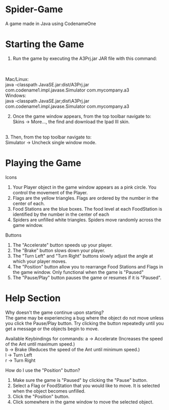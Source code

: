 # Spider-Game
A game made in Java using CodenameOne

# Starting the Game
1. Run the game by executing the A3Prj.jar JAR file with this command:
<br>
<br>Mac/Linux:<br>
java -classpath JavaSE.jar:dist/A3Prj.jar com.codename1.impl.javase.Simulator com.mycompany.a3
<br>Windows:<br>
java -classpath JavaSE.jar;dist\A3Prj.jar com.codename1.impl.javase.Simulator com.mycompany.a3

2. Once the game window appears, from the top toolbar navigate to:<br>
Skins -> More..., the find and download the Ipad III skin.<br>
<br>
3. Then, from the top toolbar navigate to:<br>
Simulator -> Uncheck single window mode.<br>

# Playing the Game
Icons<br>
1. Your Player object in the game window appears as a pink circle. You control the movement of the Player.
2. Flags are the yellow triangles. Flags are ordered by the number in the center of each.
3. Food Stations are the blue boxes. The food level at each FoodStation is identified by the number in the center of each
4. Spiders are unfilled white triangles. Spiders move randomly across the game window.

Buttons
1. The "Accelerate" button speeds up your player.
2. The "Brake" button slows down your player.
3. The "Turn Left" and "Turn Right" buttons slowly adjust the angle at which your player moves.
4. The "Position" button allow you to rearrange Food Stations and Flags in the game window. Only functional when the game is "Paused"
5. The "Pause/Play" button pauses the game or resumes if it is "Paused".

# Help Section
Why doesn't the game continue upon starting?<br>
The game may be experiencing a bug where the object do not move unless you click the Pause/Play button. Try clicking the button repeatedly until you get a message or the objects begin to move.

Available Keybindings for commands:
a -> Accelerate (Increases the speed of the Ant until maximum speed.)<br>
b -> Brake (Reduces the speed of the Ant until minimum speed.)<br>
l -> Turn Left<br>
r -> Turn Right<br>

How do I use the "Position" button?
1. Make sure the game is "Paused" by clicking the "Pause" button.
2. Select a Flag or FoodStation that you would like to move. It is selected when the object becomes unfilled.
3. Click the "Position" button.
4. Click somewhere in the game window to move the selected object.
